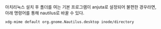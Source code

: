아치리눅스 설치 후 폴더를 여는 기본 프로그램이 anjuta로 설정되어 불편한 경우라면, 아래 명령어를 통해 nautilus로 바꿀 수 있다.

```
xdg-mime default org.gnome.Nautilus.desktop inode/directory
```
